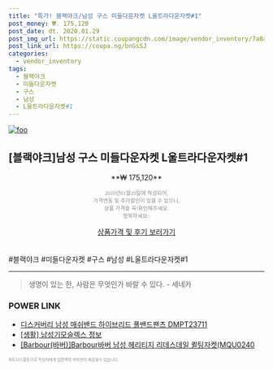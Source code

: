```yaml
--- 
title: "특가! 블랙야크/남성 구스 미들다운자켓 L울트라다운자켓#1" 
post_money: ₩. 175,120 
post_date: dt. 2020.01.29 
post_img_url: https://static.coupangcdn.com/image/vendor_inventory/7a0a/1d724a36a79642b0ae90099462a687a8fd6e63d1207fa6638d5b352d2468.jpg 
post_link_url: https://coupa.ng/bnGsSJ 
categories: 
  - vendor_inventory 
tags: 
  - 블랙야크 
  - 미들다운자켓 
  - 구스 
  - 남성 
  - L울트라다운자켓#1 
--- 
```

[![foo](https://static.coupangcdn.com/image/vendor_inventory/7a0a/1d724a36a79642b0ae90099462a687a8fd6e63d1207fa6638d5b352d2468.jpg)](https://coupa.ng/bnGsSJ) 

## [블랙야크]남성 구스 미들다운자켓 L울트라다운자켓#1 
<p style="text-align: center;">**₩ 175,120**</p> 
<p style="text-align: center;"><span style="color: #898c8f; font-family: Georgia,Times,serif; font-size: 0.75em;">2020년01월29일에 작성되어, <br>가격변동 및 추가할인이 있을 수 있으니,<br> 상품 가격을 꼭!확인해주세요.<br>행복하세요~</span> 
</p>	 
<div markdown="0" style="text-align: center;"><a href="https://coupa.ng/bnGsSJ" class="btn btn--success">상품가격 및 후기 보러가기</a></div> 
<br><br> 
  #블랙야크 #미들다운자켓 #구스 #남성 #L울트라다운자켓#1 
<hr> 

> 생명이 있는 한, 사람은 무엇인가 바랄 수 있다. - 세네카 


### POWER LINK

* <a href="https://blog.naver.com/fasyy4321/221786707384" target="_blank">디스커버리 남성 매쉬밴드 하이브리드 풀밴드팬츠 DMPT23711</a>
* <a href="https://blog.naver.com/santokki14/221773976154" target="_blank"> [생활] 남성기모슬렉스 정보 </a>
* <a href="https://blog.naver.com/sakai111/221784649247" target="_blank">[Barbour(바버)]Barbour바버 남성 헤리티지 리데스데일 퀼팅자켓(MQU0240 </a>

<span style="color: #898c8f; font-family: Georgia,Times,serif; font-size: 0.55em;">파트너스활동으로 작성자에게 일정액의 커미션이 제공될수 있습니다.</span> 
